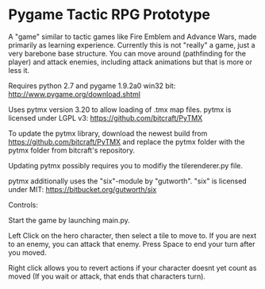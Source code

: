 # Pygame Tactic RPG Prototype

A "game" similar to tactic games like Fire Emblem and Advance Wars, made primarily as learning experience.
Currently this is not "really" a game, just a very barebone base structure. You can move around (pathfinding for the player) and attack enemies, including attack animations but that is more or less it. 


Requires python 2.7 and pygame 1.9.2a0 win32 bit: http://www.pygame.org/download.shtml

Uses pytmx version 3.20 to allow loading of .tmx map files. pytmx is licensed under LGPL v3:  https://github.com/bitcraft/PyTMX

To update the pytmx library, download the newest build from https://github.com/bitcraft/PyTMX and replace the pytmx folder
with the pytmx folder from bitcraft's repository.
 
Updating pytmx possibly requires you to modifiy the tilerenderer.py file.

pytmx additionally uses the "six"-module by "gutworth". "six" is licensed under MIT: https://bitbucket.org/gutworth/six


Controls:

Start the game by launching main.py.

Left Click on the hero character, then select a tile to move to. If you are next to an enemy, you can attack that enemy. 
Press Space to end your turn after you moved.

Right click allows you to revert actions if your character doesnt yet count as moved (If you wait or attack, that ends that characters turn).
